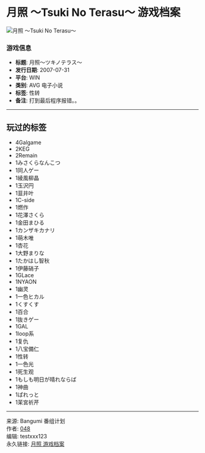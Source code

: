 # 月照 ～Tsuki No Terasu～ 游戏档案

![月照 ～Tsuki No Terasu～](//lain.bgm.tv/pic/cover/c/e2/c8/182261_GCdmm.jpg)

### 游戏信息
- **标题**: 月照～ツキノテラス～
- **发行日期**: 2007-07-31
- **平台**: WIN
- **类别**: AVG 电子小说
- **标签**: 性转
- **备注**: 打到最后程序报错。。

---

## 玩过的标签
- 4Galgame
- 2KEG
- 2Remain
- 1みさくらなんこつ
- 1同人ゲー
- 1綾風柳晶
- 1玉沢円
- 1韮井叶
- 1C-side
- 1燃作
- 1花澤さくら
- 1金田まひる
- 1カンザキカナリ
- 1萌木唯
- 1杏花
- 1大野まりな
- 1たかはし智秋
- 1伊藤硝子
- 1GLace
- 1NYAON
- 1幽灵
- 1一色ヒカル
- 1くすくす
- 1百合
- 1抜きゲー
- 1GAL
- 1loop系
- 1复仇
- 1八宝備仁
- 1性转
- 1一色光
- 1死生观
- 1もしも明日が晴れならば
- 1神曲
- 1ぱれっと
- 1茉宮祈芹

---

来源: Bangumi 番组计划  
作者: [048](https://chii.in/user/testxxx123)  
编辑: testxxx123  
永久链接: [月照 游戏档案](http://chii.in/game/list/testxxx123/collect)  
